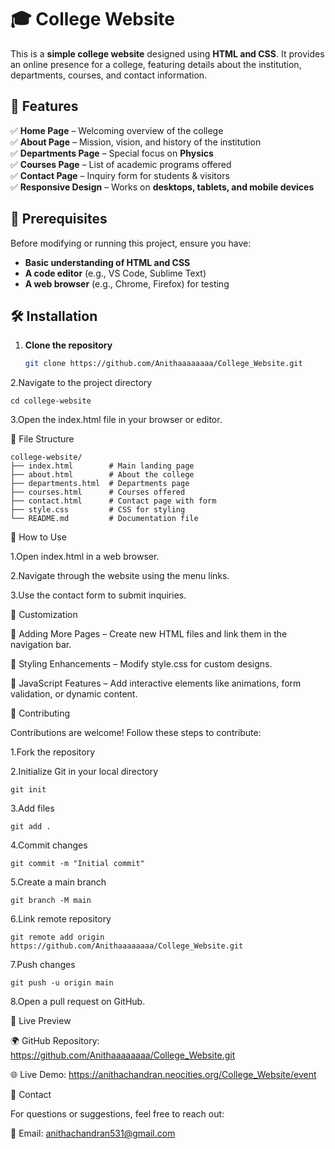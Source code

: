 # 🎓 College Website

This is a **simple college website** designed using **HTML and CSS**. It provides an online presence for a college, featuring details about the institution, departments, courses, and contact information.

## 🚀 Features
✅ **Home Page** – Welcoming overview of the college  
✅ **About Page** – Mission, vision, and history of the institution  
✅ **Departments Page** – Special focus on **Physics**  
✅ **Courses Page** – List of academic programs offered  
✅ **Contact Page** – Inquiry form for students & visitors  
✅ **Responsive Design** – Works on **desktops, tablets, and mobile devices**  

## 📌 Prerequisites
Before modifying or running this project, ensure you have:  
- **Basic understanding of HTML and CSS**  
- **A code editor** (e.g., VS Code, Sublime Text)  
- **A web browser** (e.g., Chrome, Firefox) for testing  

## 🛠 Installation
1. **Clone the repository**  
   ```sh
   git clone https://github.com/Anithaaaaaaaa/College_Website.git
2.Navigate to the project directory
```
cd college-website
```
3.Open the index.html file in your browser or editor.   


📂 File Structure
```
college-website/
├── index.html        # Main landing page
├── about.html        # About the college
├── departments.html  # Departments page
├── courses.html      # Courses offered
├── contact.html      # Contact page with form
├── style.css         # CSS for styling
└── README.md         # Documentation file
```


🎯 How to Use

1.Open index.html in a web browser.

2.Navigate through the website using the menu links.

3.Use the contact form to submit inquiries.


🔧 Customization

🔹 Adding More Pages – Create new HTML files and link them in the navigation bar.

🔹 Styling Enhancements – Modify style.css for custom designs.

🔹 JavaScript Features – Add interactive elements like animations, form validation, or dynamic content.


🤝 Contributing

Contributions are welcome! Follow these steps to contribute:

1.Fork the repository

2.Initialize Git in your local directory
```
git init
```
3.Add files
```
git add .
```
4.Commit changes
```
git commit -m "Initial commit"
```
5.Create a main branch
```
git branch -M main
```
6.Link remote repository
```
git remote add origin https://github.com/Anithaaaaaaaa/College_Website.git
```
7.Push changes
```
git push -u origin main
```
8.Open a pull request on GitHub.


🔗 Live Preview

🌍 GitHub Repository: https://github.com/Anithaaaaaaaa/College_Website.git

🌐 Live Demo: https://anithachandran.neocities.org/College_Website/event


📩 Contact

For questions or suggestions, feel free to reach out:

📧 Email: anithachandran531@gmail.com

